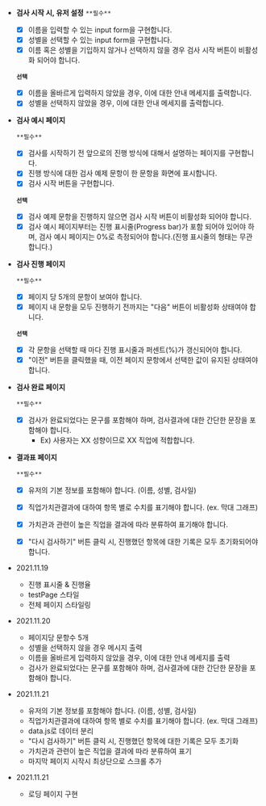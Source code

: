 - **검사 시작 시, 유저 설정**
    `**필수**`
     
    - [x] 이름을 입력할 수 있는 input form을 구현합니다.    
    - [X] 성별을 선택할 수 있는 input form을 구현합니다.    
    - [x] 이름 혹은 성별을 기입하지 않거나 선택하지 않을 경우 검사 시작 버튼이 비활성화 되어야 합니다.    
    
    **`선택`** 
    
    - [x] 이름을 올바르게 입력하지 않았을 경우, 이에 대한 안내 메세지를 출력합니다.     
    - [x] 성별을 선택하지 않았을 경우, 이에 대한 안내 메세지를 출력합니다.
- **검사 예시 페이지**
    
    `**필수**`
    
    - [x] 검사를 시작하기 전 앞으로의 진행 방식에 대해서 설명하는 페이지를 구현합니다.        
    - [x] 진행 방식에 대한 검사 예제 문항이 한 문항을 화면에 표시합니다.        
    - [x] 검사 시작 버튼을 구현합니다.        
    
    **`선택`** 
    
    - [x] 검사 예제 문항을 진행하지 않으면 검사 시작 버튼이 비활성화 되어야 합니다.         
    - [x] 검사 예시 페이지부터는 진행 표시줄(Progress bar)가 포함 되어야 있어야 하며, 검사 예시 페이지는 0%로 측정되어야 합니다.(진행 표시줄의 형태는 무관합니다.)     
- **검사 진행 페이지**
    
    `**필수**`
    
    - [X] 페이지 당 5개의 문항이 보여야 합니다.     
    - [x] 페이지 내 문항을 모두 진행하기 전까지는 "다음" 버튼이 비활성화 상태여야 합니다.     
    
    **`선택`** 
    
    - [x] 각 문항을 선택할 때 마다 진행 표시줄과 퍼센트(%)가 갱신되어야 합니다.       
    - [x] "이전" 버튼을 클릭했을 때, 이전 페이지 문항에서 선택한 값이 유지된 상태여야 합니다.       
- **검사 완료 페이지**
    
    `**필수**`
    
    - [x] 검사가 완료되었다는 문구를 포함해야 하며, 검사결과에 대한 간단한 문장을 포함해야 합니다.        
        - Ex) 사용자는 XX 성향이므로 XX 직업에 적합합니다.  
- **결과표 페이지**
    
    `**필수**`
    
    - [x] 유저의 기본 정보를 포함해야 합니다. (이름, 성별, 검사일)      
    - [x] 직업가치관결과에 대하여 항목 별로 수치를 표기해야 합니다. (ex. 막대 그래프)       
    - [x] 가치관과 관련이 높은 직업을 결과에 따라 분류하여 표기해야 합니다.     
    - [x] "다시 검사하기" 버튼 클릭 시, 진행했던 항목에 대한 기록은 모두 초기화되어야 합니다.      


* 2021.11.19
  - 진행 표시줄 & 진행율
  - testPage 스타일
  - 전체 페이지 스타일링

* 2021.11.20
  - 페이지당 문항수 5개
  - 성별을 선택하지 않을 경우 메시지 출력
  - 이름을 올바르게 입력하지 않았을 경우, 이에 대한 안내 메세지를 출력
  - 검사가 완료되었다는 문구를 포함해야 하며, 검사결과에 대한 간단한 문장을 포함해야 합니다.

* 2021.11.21
  - 유저의 기본 정보를 포함해야 합니다. (이름, 성별, 검사일)     
  - 직업가치관결과에 대하여 항목 별로 수치를 표기해야 합니다. (ex. 막대 그래프)
  - data.js로 데이터 분리     
  - "다시 검사하기" 버튼 클릭 시, 진행했던 항목에 대한 기록은 모두 초기화
  - 가치관과 관련이 높은 직업을 결과에 따라 분류하여 표기
  - 마지막 페이지 시작시 최상단으로 스크롤 추가

* 2021.11.21
  - 로딩 페이지 구현